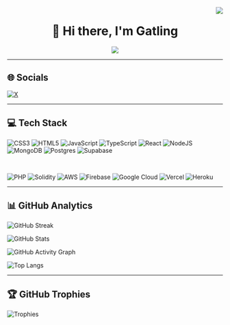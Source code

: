 <img align="right" src="https://visitor-badge.laobi.icu/badge?page_id=iamgatling.iamgatling" />

<h1 align="center">👋 Hi there, I'm Gatling</h1>

<p align="center">
  <a href="https://git.io/typing-svg">
    <img src="https://readme-typing-svg.herokuapp.com?font=Poppins&color=84A12D&size=30&center=true&vCenter=true&lines=Full+Stack+Engineer;Open+Source+Enthusiast;Problem+Solver;Critical+Thinker;I+love+building+stuff" />
  </a>
</p>

---

## 🌐 Socials
[![X](https://img.shields.io/badge/X-000000?style=for-the-badge&logo=x&logoColor=white)](https://x.com/iamgatling)

---

## 💻 Tech Stack
<p align="center">
  
![CSS3](https://img.shields.io/badge/css3-1572B6?style=for-the-badge&logo=css3&logoColor=white)
![HTML5](https://img.shields.io/badge/html5-E34F26?style=for-the-badge&logo=html5&logoColor=white)
![JavaScript](https://img.shields.io/badge/javascript-F7DF1E?style=for-the-badge&logo=javascript&logoColor=black)
![TypeScript](https://img.shields.io/badge/typescript-007ACC?style=for-the-badge&logo=typescript&logoColor=white)
![React](https://img.shields.io/badge/react-20232A?style=for-the-badge&logo=react&logoColor=61DAFB)
![NodeJS](https://img.shields.io/badge/node.js-339933?style=for-the-badge&logo=node.js&logoColor=white)
![MongoDB](https://img.shields.io/badge/mongodb-4EA94B?style=for-the-badge&logo=mongodb&logoColor=white)
![Postgres](https://img.shields.io/badge/postgres-316192?style=for-the-badge&logo=postgresql&logoColor=white)
![Supabase](https://img.shields.io/badge/supabase-3ECF8E?style=for-the-badge&logo=supabase&logoColor=white)

<br/>

![PHP](https://img.shields.io/badge/php-777BB4?style=for-the-badge&logo=php&logoColor=white)
![Solidity](https://img.shields.io/badge/solidity-363636?style=for-the-badge&logo=solidity&logoColor=white)
![AWS](https://img.shields.io/badge/aws-FF9900?style=for-the-badge&logo=amazon-aws&logoColor=white)
![Firebase](https://img.shields.io/badge/firebase-039BE5?style=for-the-badge&logo=firebase)
![Google Cloud](https://img.shields.io/badge/googlecloud-4285F4?style=for-the-badge&logo=google-cloud&logoColor=white)
![Vercel](https://img.shields.io/badge/vercel-000000?style=for-the-badge&logo=vercel&logoColor=white)
![Heroku](https://img.shields.io/badge/heroku-430098?style=for-the-badge&logo=heroku&logoColor=white)

</p>

---

## 📊 GitHub Analytics
<p align="center">
  
![GitHub Streak](https://github-readme-streak-stats.herokuapp.com?user=iamgatling&theme=tokyonight)  

![GitHub Stats](https://github-readme-stats.vercel.app/api?username=iamgatling&show_icons=true&theme=tokyonight)  

![GitHub Activity Graph](https://github-readme-activity-graph.vercel.app/graph?username=iamgatling&theme=tokyo-night)

![Top Langs](https://github-readme-stats.vercel.app/api/top-langs/?username=iamgatling&layout=compact&theme=tokyonight)

</p>

---

## 🏆 GitHub Trophies
<p align="center">
  
![Trophies](https://github-profile-trophy.vercel.app/?username=iamgatling&theme=gotham&no-frame=false&no-bg=false&margin-w=4)

</p>
